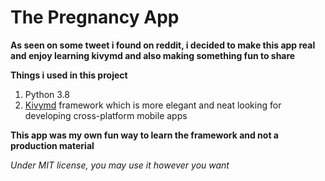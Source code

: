 # The Pregnancy App

**As seen on some tweet i found on reddit, i decided to make this app real and enjoy learning kivymd and also making something fun to share**

**Things i used in this project**

1. Python 3.8
2. [Kivymd](https://github.com/kivymd/KivyMD.git) framework which is more elegant and neat looking for developing cross-platform mobile apps

**This app was my own fun way to learn the framework and not a production material**

*Under MIT license, you may use it however you want*
